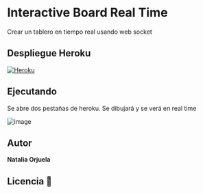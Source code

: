 # Interactive Board Real Time

Crear un tablero en tiempo real usando web socket

## Despliegue Heroku 

[![Heroku](https://www.herokucdn.com/deploy/button.png)](https://interactiveboardrealtime.herokuapp.com/)

## Ejecutando

Se abre dos pestañas de heroku. Se dibujará y se verá en real time 

![image](https://user-images.githubusercontent.com/54339107/180316442-11c85129-80f1-4702-84f9-e642b95ac5bd.png)


## Autor 

**Natalia Orjuela** 

## Licencia 📌




